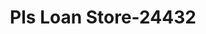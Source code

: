 ---
f_zip-code: 60085
f_state-code: IL
title: Pls Loan Store-24432
f_phone: 847-249-4476
f_city-only: Waukegan
f_address: 2510 Grand Ave Waukegan
f_location-unique-id: '24432'
slug: pls-loan-store-24432
updated-on: '2024-05-30T13:46:58.046Z'
created-on: '2024-05-30T13:36:59.803Z'
published-on: '2024-05-30T13:54:32.469Z'
f_city-state: cms/city/waukegan-il.md
f_company: cms/company/pls-loan-store.md
f_state: cms/state/illinois.md
layout: '[payday-loan].html'
tags: payday-loan
---